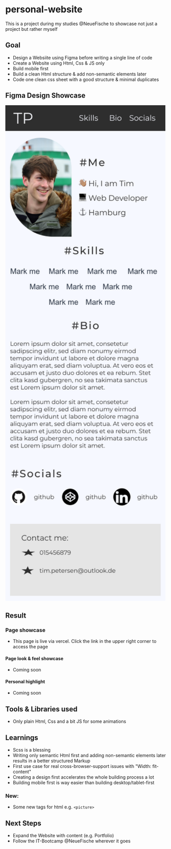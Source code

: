 # personal-website
This is a project during my studies @NeueFische to showcase not just a project but rather myself

## Goal
- Design a Websiite using Figma before writing a single line of code
- Create a Website using Html, Css & JS only
- Build mobile first
- Build a clean Html structure & add non-semantic elements later
- Code one clean css sheet with a good structure & minimal duplicates 

## Figma Design Showcase
<img src="./assets/showcase/design-showcase.png" width="500" />

## Result
### Page showcase
- This page is live via vercel. Click the link in the upper right corner to access the page

#### Page look & feel showcase
- Coming soon

#### Personal highlight
- Coming soon

## Tools & Libraries used
- Only plain Html, Css and a bit JS for some animations

## Learnings
- Scss is a blessing
- Writing only semantic Html first and adding non-semantic elements later results in a better structured Markup
- First use case for real cross-browser-support issues with "Width: fit-content"
- Creating a design first accelerates the whole building process a lot
- Building mobile first is way easier than building desktop/tablet-first

### New:
- Some new tags for html e.g. `<picture>`

## Next Steps
- Expand the Website with content (e.g. Portfolio)
- Follow the IT-Bootcamp @NeueFische wherever it goes
